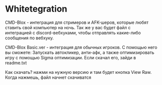 # Whitetegration
CMD-Blox - интеграция для стримеров и AFK-шеров, которые любят ставить свой компьютер на ночь. Так же у вас будет файл с интеграцией с discord-вебхуками, чтобы отправлять какие-либо сообщения по вебхуку.

CMD-Blox Basic.ver - интеграция для обычных игроков. С помощью него вы сможете: Запускать автокликер, анти-афк, а также оптимизировать игру с помощью Sigma оптимизации. Если скачал его, зайди в readme.txt

Как скачать? нажми на нужную версию и там будет кнопка View Raw. Когда нажмешь, файл начнет скачиватся
